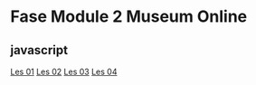 # Fase Module 2 Museum Online

## javascript

[Les 01](http://33427.hosts1.ma-cloud.nl/f1m2js/les01/)
[Les 02](http://33427.hosts1.ma-cloud.nl/f1m2js/les02/)
[Les 03](https://33427.hosts1.ma-cloud.nl/f1m2js/les03/)
[Les 04](https://33427.hosts1.ma-cloud.nl/f1m2js/les04/)